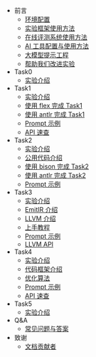 <!-- _sidebar.md -->

- 前言
  - [环境配置](introduction/environment.md)
  - [实验框架使用方法](introduction/howtouse.md)
  - [在线评测系统使用方法](introduction/yatcc-aj.md)
  - [AI 工具配置与使用方法](introduction/aitools.md)
  - [大模型提示工程](introduction/prompt.md)
  - [帮助我们改进实验](introduction/helptoimprove.md)
- Task0
  - [实验介绍](task0_doc/task0.md)
- Task1
  - [实验介绍](task1_doc/overview.md)
  - [使用 flex 完成 Task1](task1_doc/flex.md)
  - [使用 antlr 完成 Task1](task1_doc/antlr.md)
  - [Prompt 示例](task1_doc/prompt.md)
  - [API 速查](task1_doc/apidoc.md)
- Task2
  - [实验介绍](task2_doc/overview.md)
  - [公用代码介绍](task2_doc/share.md)
  - [使用 bison 完成 Task2](task2_doc/bison.md)
  - [使用 antlr 完成 Task2](task2_doc/antlr.md)
  - [Prompt 示例](task2_doc/prompt.md)
- Task3
  - [实验介绍](task3_doc/overview.md)
  - [EmitIR 介绍](task3_doc/emitir.md)
  - [LLVM 介绍](task3_doc/llvm.md)
  - [上手教程](task3_doc/start.md)
  - [Prompt 示例](task3_doc/prompt.md)
  - [LLVM API](task3_doc/apidoc.md)
- Task4
  - [实验介绍](task4_doc/overview.md)
  - [代码框架介绍](task4_doc/framework.md)
  - [优化算法](task4_doc/optimizations.md)
  - [Prompt 示例](task4_doc/prompt.md)
  - [API 速查](task4_doc/apidoc.md)
- Task5
  - [实验介绍](task5_doc/overview.md)
- Q&A
  - [常见问题与答案](QA.md)
- 致谢
  - [文档贡献者](contributors.md)
